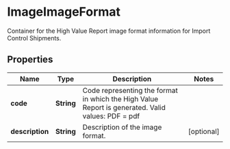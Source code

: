 

# ImageImageFormat

Container for the High Value Report image format information for Import Control Shipments.

## Properties

| Name | Type | Description | Notes |
|------------ | ------------- | ------------- | -------------|
|**code** | **String** | Code representing the format in which the High Value Report is generated.   Valid values: PDF &#x3D; pdf |  |
|**description** | **String** | Description of the image format. |  [optional] |



